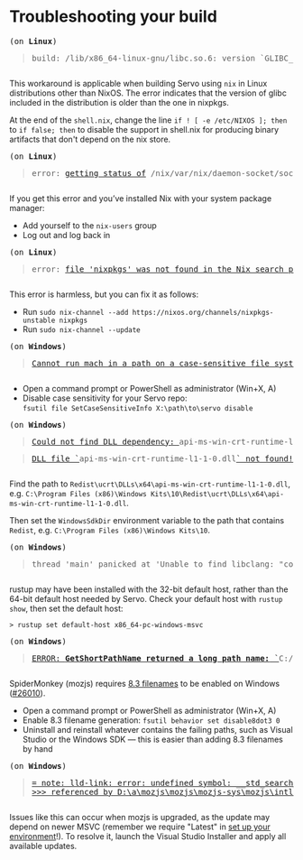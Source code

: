 # Troubleshooting your build

<div hidden>

See the [style guide](../style-guide.md#error-messages) for how to format error messages.
</div>

<pre><span class="_blockquote_title">(on <strong>Linux</strong>)</span><blockquote><samp>build: /lib/x86_64-linux-gnu/libc.so.6: version `GLIBC_2.39' not found</samp></blockquote></pre>

This workaround is applicable when building Servo using `nix` in Linux distributions other than NixOS.
The error indicates that the version of glibc included in the distribution is older than the one in nixpkgs.

At the end of the `shell.nix`, change the line `if ! [ -e /etc/NIXOS ]; then` to `if false; then` to disable the support in shell.nix for producing binary artifacts that don't depend on the nix store.

<pre><span class="_blockquote_title">(on <strong>Linux</strong>)</span><blockquote><samp>error: <a href="https://github.com/NixOS/nix/blob/e3fa7c38d7af8f34de0c24766b2e8cf1cd1330f0/src/libutil/file-system.cc#L164-L184">getting status of</a> /nix/var/nix/daemon-socket/socket: Permission denied</samp></blockquote></pre>

If you get this error and you’ve installed Nix with your system package manager:

- Add yourself to the `nix-users` group
- Log out and log back in

<pre><span class="_blockquote_title">(on <strong>Linux</strong>)</span><blockquote><samp>error: <a href="https://github.com/NixOS/nix/blob/e3fa7c38d7af8f34de0c24766b2e8cf1cd1330f0/src/libexpr/eval.cc#L2849">file 'nixpkgs' was not found in the Nix search path (add it using $NIX_PATH or -I)</a></samp></blockquote></pre>

This error is harmless, but you can fix it as follows:

- Run `sudo nix-channel --add https://nixos.org/channels/nixpkgs-unstable nixpkgs`
- Run `sudo nix-channel --update`

<pre><span class="_blockquote_title">(on <strong>Windows</strong>)</span><blockquote><samp><a href="https://github.com/servo/servo/blob/d9f067e998671d16a0274c2a7c8227fec96a4607/python/mach_bootstrap.py#L179">Cannot run mach in a path on a case-sensitive file system on Windows.</a></samp></blockquote></pre>

- Open a command prompt or PowerShell as administrator (Win+X, A)
- Disable case sensitivity for your Servo repo:<br>
  `fsutil file SetCaseSensitiveInfo X:\path\to\servo disable`

<pre><span class="_blockquote_title">(on <strong>Windows</strong>)</span><blockquote><samp><a href="https://github.com/servo/servo/blob/d86e713a9cb5be2555d63bd477d47d440fa8c832/python/servo/build_commands.py#L460">Could not find DLL dependency: </a>api-ms-win-crt-runtime-l1-1-0.dll</samp></blockquote><blockquote><samp><a href="https://github.com/servo/servo/blob/f76982e2e7f411e2e2fd8e6dbfe92a080acefc54/python/servo/build_commands.py#L531">DLL file `</a>api-ms-win-crt-runtime-l1-1-0.dll<a href="https://github.com/servo/servo/blob/f76982e2e7f411e2e2fd8e6dbfe92a080acefc54/python/servo/build_commands.py#L531">` not found!</a></samp></blockquote></pre>

Find the path to `Redist\ucrt\DLLs\x64\api-ms-win-crt-runtime-l1-1-0.dll`, e.g. `C:\Program Files (x86)\Windows Kits\10\Redist\ucrt\DLLs\x64\api-ms-win-crt-runtime-l1-1-0.dll`.

Then set the `WindowsSdkDir` environment variable to the path that contains `Redist`, e.g. `C:\Program Files (x86)\Windows Kits\10`.

<pre><span class="_blockquote_title">(on <strong>Windows</strong>)</span><blockquote><samp>thread 'main' panicked at 'Unable to find libclang: "couldn\'t find any valid shared libraries matching: [\'clang.dll\', \'libclang.dll\'], set the `LIBCLANG_PATH` environment variable to a path where one of these files can be found (invalid: [(C:\\Program Files\\LLVM\\bin\\libclang.dll: <strong>invalid DLL (64-bit)</strong>)])"', C:\Users\me\.cargo\registry\src\...</samp></blockquote></pre>

rustup may have been installed with the 32-bit default host, rather than the 64-bit default host needed by Servo.
Check your default host with `rustup show`, then set the default host:

`> rustup set default-host x86_64-pc-windows-msvc`

<pre><span class="_blockquote_title">(on <strong>Windows</strong>)</span><blockquote><samp><a href="https://searchfox.org/mozilla-central/rev/058ab60e5020d7c5c98cf82d298aa84626e0cd79/build/moz.configure/util.configure#143-147">ERROR: <strong>GetShortPathName returned a long path name:</strong> `</a>C:/PROGRA~2/Windows Kits/10/<a href="https://searchfox.org/mozilla-central/rev/058ab60e5020d7c5c98cf82d298aa84626e0cd79/build/moz.configure/util.configure#143-147">`. Use `fsutil file setshortname' to create a short name for any components of this path that have spaces.</a></samp></blockquote></pre>

SpiderMonkey (mozjs) requires [8.3 filenames](https://en.wikipedia.org/wiki/8.3_filename) to be enabled on Windows ([#26010](https://github.com/servo/servo/issues/26010)).

- Open a command prompt or PowerShell as administrator (Win+X, A)
- Enable 8.3 filename generation: `fsutil behavior set disable8dot3 0`
- Uninstall and reinstall whatever contains the failing paths, such as Visual Studio or the Windows SDK — this is easier than adding 8.3 filenames by hand

<pre><span class="_blockquote_title">(on <strong>Windows</strong>)</span><blockquote><samp><a href="https://servo.zulipchat.com/#narrow/channel/263398-general/topic/Build.20issues/near/507644362">= note: lld-link: error: undefined symbol: __std_search_1
>>> referenced by D:\a\mozjs\mozjs\mozjs-sys\mozjs\intl\components\src\NumberFormatterSkeleton.cpp:157</a></samp></blockquote></pre>

Issues like this can occur when mozjs is upgraded, as the update may depend on newer MSVC (remember we require "Latest" in [set up your environment](setting-up-your-environment.md#tools-for-windows)!).  To resolve it, launch the Visual Studio Installer and apply all available updates.
